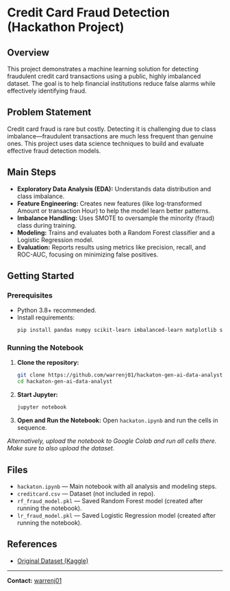 # Credit Card Fraud Detection (Hackathon Project)

## Overview

This project demonstrates a machine learning solution for detecting fraudulent credit card transactions using a public, highly imbalanced dataset. The goal is to help financial institutions reduce false alarms while effectively identifying fraud.

## Problem Statement

Credit card fraud is rare but costly. Detecting it is challenging due to class imbalance—fraudulent transactions are much less frequent than genuine ones. This project uses data science techniques to build and evaluate effective fraud detection models.

## Main Steps

- **Exploratory Data Analysis (EDA):** Understands data distribution and class imbalance.
- **Feature Engineering:** Creates new features (like log-transformed Amount or transaction Hour) to help the model learn better patterns.
- **Imbalance Handling:** Uses SMOTE to oversample the minority (fraud) class during training.
- **Modeling:** Trains and evaluates both a Random Forest classifier and a Logistic Regression model.
- **Evaluation:** Reports results using metrics like precision, recall, and ROC-AUC, focusing on minimizing false positives.

## Getting Started

### Prerequisites

- Python 3.8+ recommended.
- Install requirements:
  ```bash
  pip install pandas numpy scikit-learn imbalanced-learn matplotlib seaborn joblib
  ```

### Running the Notebook

1. **Clone the repository:**
   ```bash
   git clone https://github.com/warrenj01/hackaton-gen-ai-data-analyst.git
   cd hackaton-gen-ai-data-analyst
   ```
2. **Start Jupyter:**
   ```bash
   jupyter notebook
   ```
3. **Open and Run the Notebook:** Open `hackaton.ipynb` and run the cells in sequence.

*Alternatively, upload the notebook to Google Colab and run all cells there. Make sure to also upload the dataset.*

## Files

- `hackaton.ipynb` — Main notebook with all analysis and modeling steps.
- `creditcard.csv` — Dataset (not included in repo).
- `rf_fraud_model.pkl` — Saved Random Forest model (created after running the notebook).
- `lr_fraud_model.pkl` — Saved Logistic Regression model (created after running the notebook).

## References

- [Original Dataset (Kaggle)](https://www.kaggle.com/mlg-ulb/creditcardfraud)

---

**Contact:** [warrenj01](https://github.com/warrenj01)
